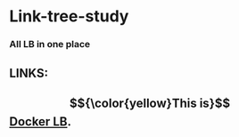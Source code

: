 # **Link-tree-study**
### All LB in one place
## **LINKS:**
## $${\color{yellow}This     is}$$[Docker LB](https://github.com/GodFazer/docker-lb).

